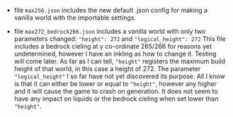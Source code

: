 - file `max256.json` includes the new default .json config for making a vanilla world with the importable settings.

- file `max272_bedrock266.json` includes a vanilla world with only two parameters changed: `"height": 272` and `"logical_height": 272`
This file includes a bedrock cieling at y co-ordinate 265/266 for reasons yet undetermined, however I have an inkling as how to change it. Testing will come later.
As far as I can tell, `"height"` registers the maximum build height of that world, in this case a height of 272. The parameter `"logical_height"` I so far have 
not yet discovered its purpose. All I know is that it can either be lower or equal to `"height"`, however any higher and it will cause the game to crash on
generation. It does not seem to have any impact on liquids or the bedrock cieling when set lower than `"height"`.
